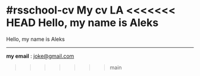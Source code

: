 #rsschool-cv
My cv
LA
<<<<<<< HEAD
Hello, my name is Aleks
=======
Hello, my name is Aleks
***
**my email** : joke@gmail.com

>>>>>>> main

